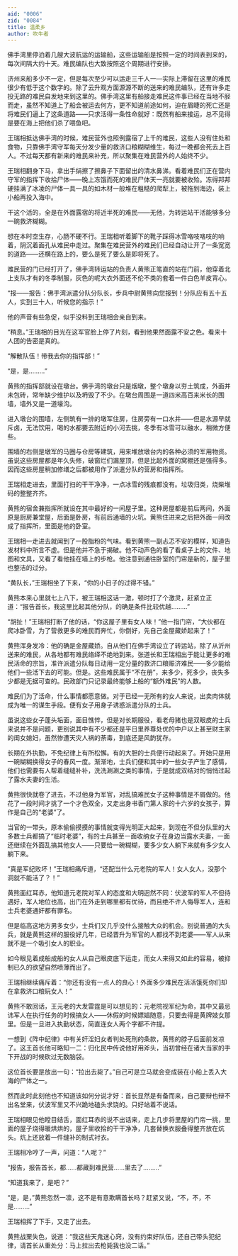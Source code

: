 ```yaml
---
aid: "0006"
zid: "0084"
title: 温柔乡
author: 吹牛者
---
```


佛手湾里停泊着几艘大波航运的运输船，这些运输船是按照一定的时间表到来的，每次间隔大约十天。难民编队也大致按照这个周期进行安排。

济州来船多少不一定，但是每次至少可以运走三千人一—实际上滞留在这里的难民很少有低于这个数字的。除了云升观方面源源不断的送来的难民编队，还有许多走投无路的难民自发地来到这里的。佛手湾这里有船接走难民这件事已经在当地不胫而走，虽然不知道上了船会被运去何方，更不知道前途如何，迫在眉睫的死亡还是将难民们逼上了这条道路——只求活得一条性命就好：既然有船来接运，总不见得是要在海上把他们杀了喂鱼吧。

王瑞相抵达佛手湾的时候，难民营外也照例露宿了上千的难民，这些人没有住处和食物，只靠佛手湾守军每天分发少量的救济口粮糊糊维生，每过一晚都会死去上百人。不过每天都有新来的难民来补充，所以聚集在难民营外的人始终不少。

王瑞相翻身下马，拿出手绢擦了擦鼻子下面留出的清水鼻涕。看着难民们正在营内守军的指挥下收拾尸体——晚上冻饿而死的难民尸体天一亮就要被收殓。冻得邦邦硬挂满了冰凌的尸体一具一具的如木材一般堆在粗糙的爬犁上，被拖到海边，装上小船再投入海中。

干这个活的，全是在外面露宿的将近半死的难民——无他，为转运站干活能够多分一碗救济糊糊。

想在本时空生存，心肠不硬不行。王瑞相听着脚下的靴子踩得冰雪咯吱咯吱的响着，阴沉着面孔从难民中走过。聚集在难民营外的难民们已经自动让开了一条宽宽的道路——还横在路上的，要么是死了要么是即将死了。

难民营的门已经打开了，佛手湾转运站的负责人黄熊正笔直的站在门前，他穿着北上支队才有的冬季制服，灰色的呢大衣外面还不伦不类的套着一件白色羊皮背心。

“报——报告：佛手湾派遣分队分队长，步兵中尉黄熊向您报到！分队应有五十五人，实到三十人，听候您的指示！”

他的声音有些急促，似乎没料到王瑞相会亲自到来。

“稍息。”王瑞相的目光在这军官脸上停了片刻，看到他果然面露不安之色。看来十人团的告密是真的。

“解散队伍！带我去你的指挥部！”

“是，是………”

黄熊的指挥部就设在墩台。佛手湾的墩台只是烟墩，整个墩身以夯土筑成，外面并未包砖，常年缺少维护以及坍毁了不少。在墩台周围是一道四米高百来米长的围墙，墙外又是一道壕沟。

进入墩台的围墙，左侧筑有一排的墩军住房，住房旁有一口水井——但是水源早就斥卤，无法饮用，喝的水都要去附近的小河去挑，冬季有冰雪可以融水，稍微方便些。

围墙的右侧是墩军的马圈与仓房等建筑，用来堆放墩台内的各种必须的军用物资。虽说这些房屋都是年久失修，破窗烂们漏屋顶，但是比起外面的窝棚还是强得多。因而这些房屋稍加修缮之后都被用作了派遣分队的营房和指挥所。

王瑞相走进去，里面打扫的干干净净，一点冰雪的残痕都没有。垃圾归类，烧柴堆码的整整齐齐。

黄熊的宿舍兼指挥所就设在其中最好的一间屋子里。这种房屋都是前后两间，外面原是厨房兼堂屋，后面是卧房，有前后通墙的火坑。黄熊住进来之后把外面一间改成了指挥所，里面是他的卧室。

王瑞相一走进去就闻到了一股脂粉的气味。看到黄熊一副忐忑不安的模样，知道告发材料中所言不虚。但是他并不急于揭破。他不动声色的看了看桌子上的文件、地图和文具，又看了看他挂在墙上的步枪。他注意到通往卧室的门帘是新的，屋子里也整洁的过分。

“黄队长，”王瑞相坐了下来，“你的小日子的过得不错。”

黄熊本来心里就七上八下，被王瑞相这话一激，顿时打了个激灵，赶紧立正道：“报告首长，我这里比起其他分队，的确是条件比较优越………”

“胡扯！”王瑞相打断了他的话，“你这屋子里有女人味！”他一指门帘，“大伙都在爬冰卧雪，为了营救更多的难民而奔忙，你倒好，先自己金屋藏娇起来了！”

黄熊浑身发冷：他的确是金屋藏娇。自从他们在佛手湾设立了转运站，除了从沂州送来的难民，从各地都有难民络绎不绝地到来。张道长和王瑞相出于能让更多的难民活命的宗旨，准许派遣分队每日动用一定分量的救济口粮赈济难民——多少能给他们一些活下去的可能。但是。这些难民属于“不在册”，来多少，死多少，丧失多少都是无据可查的。民政部门只记录最终能够上船的“额外难民”的人数。

难民们为了活命，什么事情都愿意做。对于已经一无所有的女人来说，出卖肉体就成为唯一的谋生手段。便有女子用身子诱惑派遣分队的士兵。

虽说这些女子蓬头垢面，面目憔悴，但是对长期服役，看老母猪也是双眼皮的士兵来说并不是问题，更别说其中有不少都还是平日里养尊处优的中户以上甚至财主家的闺女媳妇，虽然惨遭天灾人祸的荼毒，到底还是风韵犹存。

长期在外执勤，不免纪律上有所松懈。有的大胆的士兵便行动起来了。开始只是用一碗糊糊换得女子的春风一度。渐渐地，士兵们便和其中的一些女子产生了感情，他们也需要有人帮着缝缝补补，洗洗涮涮之类的事情，于是就成双结对的悄悄过起了露水夫妻的生活。

黄熊很快就卷了进去，不过他身为军官，对乱搞难民女子这种事情是不屑做的。他花了一段时间才挑了一个才色双全，又走出身书香门第人家的十六岁的女孩子，算作是自己的“老婆”了。

当官的一带头，原本偷偷摸摸的事情就变得光明正大起来，到现在不但分队里的大多数士兵都搞了“临时老婆”，有的士兵甚至一面收纳女子在身边当露水夫妻，一面还继续在外面乱搞其他女人——只要给一碗糊糊，要多少女人躺下来就有多少女人躺下来。

“真是军纪败坏！”王瑞相痛斥道，“还配当什么元老院的军人！女人女人，没那个洞就不能活了？！”

黄熊面红耳赤，他知道元老院对军人的态度和大明迥然不同：伏波军的军人不但待遇好，军人地位也高，出门在外走到哪里都有优待，而且绝不许人侮辱军人，连和士兵老婆通奸都有罪名。

但是临高这地方男多女少，士兵们又几乎没什么接触大众的机会。别说普通的大头兵，就是黄熊这样的服役好几年，已经晋升为军官的人都找不到老婆——军人从来就不是一个吸引女人的职业。

如今眼见着成船成船的女人从自己眼皮底下运走，而女人来得又如此的容易，被抑制已久的欲望自然喷薄而出了。

王瑞相继续痛斥着：“你还有没有一点人的良心！外面多少难民在活活饿死你们却在拿救济口粮玩女人！”

黄熊不敢回话，王元老的大发雷霆是可以想见的：元老院视军纪为命，其中又最忌讳军人在执行任务的时候搞女人——休假的时候嫖娼随意，只要去得是黄牌妓女那里。但是一旦进入执勤状态，简直连女人两个字都不许提。

一想到《阵中纪律》中有关奸淫妇女者判处死刑的条款，黄熊的脖子后面前发凉了。这王首长他可略知一二：归化民中传说他好用斧头，当初曾经在诸大当家的手下开战的时候砍过无数脑袋。

这位首长要是放出一句：“拉出去毙了。”自己可是立马就会变成装在小船上丢入大海的尸体之一。

然而此时此刻他也不知道该如何分说才好：首长显然是有备而来，自己要辩也辩不出名堂来，伏波军里又不兴跪地磕头求饶的。只好站着不说话。

王瑞相眼见他瞠目结舌，面红耳赤的说不出话来，走上几步将里屋的门帘一挑，里面的屋子烧得暖烘烘的，屋子里收拾的干干净净，几套替换衣服叠得整齐放在炕头。炕上还放着一件缝补的制式衬衣。

王瑞相冷哼了一声，问道：“人呢？”

“报告，报告首长，都……都藏到难民营……里去了………”

“知道我来了，是吧？”

“是，是，”黄熊忽然一凛，这不是有意欺瞒首长吗？赶紧又说，“不，不，不是………”

王瑞相挥了下手，又走了出去。

黄熊战栗失色，说道：“我这些天鬼迷心窍，没有约束好队伍，还自己带头犯纪律，请首长从重处分：马上拉出去枪毙我也没二话。”

